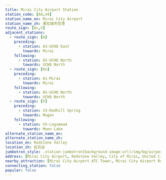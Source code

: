 ```yaml
---
title: Mirai City Airport Station
station_code: [A4,V4]
station_name_en: Mirai City Airport
station_name_zh: 美拉城市空港
route_sign: [Ac,V]
adjacent_stations:
  - route_sign: [A]
    preceding:
      - station: A3-UCHQ East
        towards: Mirai
    following:
      - station: A5-UCHQ North
        towards: UCHQ North
  - route_sign: [Ax]
    preceding:
      - station: A1-Mirai
        towards: Mirai
    following:
      - station: A5-UCHQ North
        towards: UCHQ North
  - route_sign: [V]
    preceding:
      - station: V3-Redhill Spring
        towards: Mugen
    following:
      - station: V5-Logsmead
        towards: Moon Lake
alternate_station_name_en: 
alternate_station_name_zh: 
location_en: Redstone Valley
location_zh: 紅石谷
jumbotron_style: .station-jumbotron{background-image:url(/img/bg/airportline.png),url(/img/bg/airportexpress.png),url(/img/bg/victoryline.png);background-repeat:no-repeat;background-size:100% 10px;background-position:0 100px,0 130px,0 160px}
address: [Mirai City Airport, Redstone Valley, City of Mirai, United Cities]
nearby_attraction: [Mirai City Airport ATC Tower, Mirai City Airport Runway 18/36, Mirai City Airport Horse Park]
connecting_station: false
popular: false
---
```


